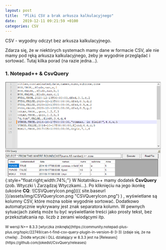 ```yaml
---
layout: post
title:  "Pliki CSV a brak arkusza kalkulacyjnego"
date:   2019-12-11 09:21:59 +0100
categories: CSV
---
```


CSV - wygodny odczyt bez arkusza kalkulacyjnego.

Zdarza się, że w niektórych systemach mamy dane w formacie CSV, ale nie mamy pod ręką arkusza kalkulacyjnego, żeby je wygodnie przeglądać i sortować. Tutaj kilka porad (na razie jedna...).

### 1. Notepad++ & CsvQuery

![Notepad++ CsvQuery widok aplikacji](https://raw.githubusercontent.com/jokedst/CsvQuery/master/Meta/Screenshot.png){:style="float:right;width:74%;"}
W Notatniku++ mamy dodatek **CsvQuery** (zob. Wtyczki \ Zarządzaj Wtyczkami...). Po kliknięciu na jego ikonkę (ukośne **CQ**: ![CSVQueryIcon.png]({{ site.baseurl }}/assets/img/CSVQueryIcon.png "CSVQueryIcon.png") ) , wyświetlane są kolumny CSV, które można sobie wygodnie sortować. Dodatkowo automatycznie wykrywany jest znak separatora kolumn. W pewnych sytuacjach zaletą może tu być wyświetlanie treści jako prosty tekst, bez przekształcania np. liczb z zerami wiodącymi itp.

<small>
W wersji N++ 8.3.3 [wtyczka zniknęła](https://community.notepad-plus-plus.org/topic/22749/can-t-find-csv-query-plugin-in-version-8-3-3)  (zdaje się, że na chwilę)
.  
Źródła wtyczki i DLL działający w 8.3.3 jest na <https://github.com/jokedst/CsvQuery> [Releases](https://github.com/jokedst/CsvQuery/releases)
</small>
